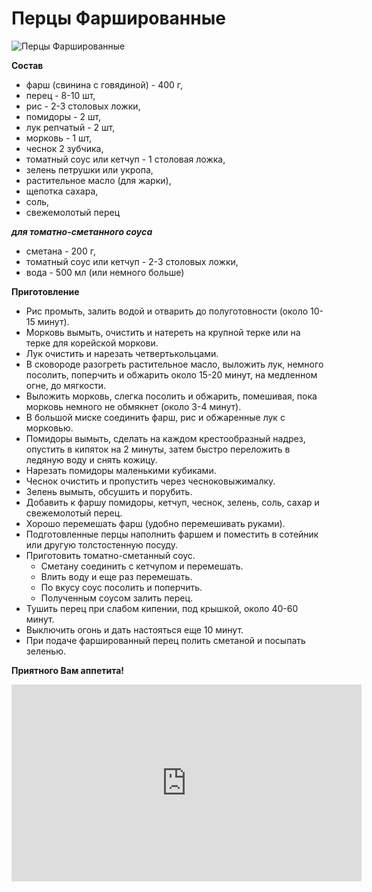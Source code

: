 # Перцы Фаршированные
![Перцы Фаршированные](/images/Kulinar/Second/perci-1.jpg 'Перцы Фаршированные')

**Состав**
- фарш (свинина с говядиной) - 400 г,
- перец - 8-10 шт,
- рис - 2-3 столовых ложки,
- помидоры - 2 шт,
- лук репчатый - 2 шт,
- морковь - 1 шт,
- чеснок 2 зубчика,
- томатный соус или кетчуп - 1 столовая ложка,
- зелень петрушки или укропа,
- растительное масло (для жарки),
- щепотка сахара,
- соль,
- свежемолотый перец

_**для томатно-сметанного соуса**_
- сметана - 200 г,
- томатный соус или кетчуп - 2-3 столовых ложки,
- вода - 500 мл (или немного больше)

**Приготовление**
- Рис промыть, залить водой и отварить до полуготовности (около 10-15 минут).
- Морковь вымыть, очистить и натереть на крупной терке или на терке для корейской моркови.
- Лук очистить и нарезать четвертькольцами.
- В сковороде разогреть растительное масло, выложить лук, немного посолить, поперчить и обжарить около 15-20 минут, на медленном огне, до мягкости.
- Выложить морковь, слегка посолить и обжарить, помешивая, пока морковь немного не обмякнет (около 3-4 минут).
- В большой миске соединить фарш, рис и обжаренные лук с морковью.
- Помидоры вымыть, сделать на каждом крестообразный надрез, опустить в кипяток на 2 минуты, затем быстро переложить в ледяную воду и снять кожицу.
- Нарезать помидоры маленькими кубиками.
- Чеснок очистить и пропустить через чесноковыжималку.
- Зелень вымыть, обсушить и порубить.
- Добавить к фаршу помидоры, кетчуп, чеснок, зелень, соль, сахар и свежемолотый перец.
- Хорошо перемешать фарш (удобно перемешивать руками).
- Подготовленные перцы наполнить фаршем и поместить в сотейник или другую толстостенную посуду.
- Приготовить томатно-сметанный соус.
  - Сметану соединить с кетчупом и перемешать.
  - Влить воду и еще раз перемешать.
  - По вкусу соус посолить и поперчить.
  - Полученным соусом залить перец.
- Тушить перец при слабом кипении, под крышкой, около 40-60 минут.
- Выключить огонь и дать настояться еще 10 минут.
- При подаче фаршированный перец полить сметаной и посыпать зеленью.

**Приятного Вам аппетита!**

<iframe width="560" height="315" src="https://www.youtube.com/embed/n8baBGpp90k" frameborder="0" allowfullscreen></iframe>
